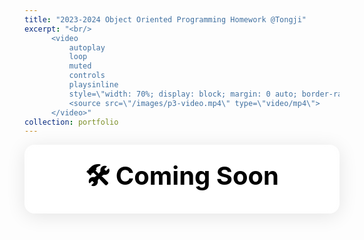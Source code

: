 ```yaml
---
title: "2023-2024 Object Oriented Programming Homework @Tongji"
excerpt: "<br/>
      <video
          autoplay
          loop
          muted
          controls
          playsinline
          style=\"width: 70%; display: block; margin: 0 auto; border-radius: 8px;\">
          <source src=\"/images/p3-video.mp4\" type=\"video/mp4\">
      </video>"
collection: portfolio
---
```



<div style="
    background: rgba(255, 255, 255, 0.7);
    backdrop-filter: blur(10px);
    -webkit-backdrop-filter: blur(10px);
    padding: 20px 40px;
    border-radius: 16px;
    box-shadow: 0 4px 30px rgba(0, 0, 0, 0.1);
    border: 1px solid rgba(255, 255, 255, 0.3);
    color: #000;
    font-family: -apple-system, BlinkMacSystemFont, 'Segoe UI', Roboto, sans-serif;
    font-size: 2.5rem;
    font-weight: 700;  /* 添加这一行来加粗字体 */
    text-align: center;
    transition: all 0.3s ease;
    animation: float 3s ease-in-out infinite;
    cursor: pointer;
    position: relative;
" onmouseover="this.style.transform='scale(1.05)'" onmouseout="this.style.transform='scale(1)'">
    🛠️ Coming Soon
    <style>
        @keyframes float {
            0% { transform: translateY(0px); }
            50% { transform: translateY(-10px); }
            100% { transform: translateY(0px); }
        }
    </style>
</div>